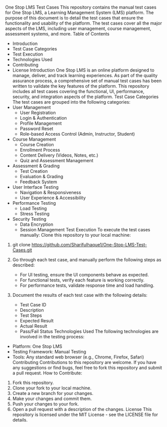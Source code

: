 ﻿One Stop LMS Test Cases
This repository contains the manual test cases for One Stop LMS, a Learning Management System (LMS) platform. The purpose of this document is to detail the test cases that ensure the functionality and usability of the platform. The test cases cover all the major aspects of the LMS, including user management, course management, assessment systems, and more.
Table of Contents
* Introduction
* Test Case Categories
* Test Execution
* Technologies Used
* Contributing
* License
Introduction
One Stop LMS is an online platform designed to manage, deliver, and track learning experiences. As part of the quality assurance process, a comprehensive set of manual test cases has been written to validate the key features of the platform.
This repository includes all test cases covering the functional, UI, performance, security, and integration aspects of the platform.
Test Case Categories
The test cases are grouped into the following categories:
* User Management
   * User Registration
   * Login & Authentication
   * Profile Management
   * Password Reset
   * Role-based Access Control (Admin, Instructor, Student)
* Course Management
   * Course Creation
   * Enrollment Process
   * Content Delivery (Videos, Notes, etc.)
   * Quiz and Assessment Management
* Assessment & Grading
   * Test Creation
   * Evaluation & Grading
   * Feedback System
* User Interface Testing
   * Navigation & Responsiveness
   * User Experience & Accessibility
* Performance Testing
   * Load Testing
   * Stress Testing
* Security Testing
   * Data Encryption
   * Session Management
Test Execution
To execute the test cases manually:
Clone this repository to your local machine:


1. git clone https://github.com/Sharifulhaque1/One-Stop-LMS-Test-Cases.git


2. Go through each test case, and manually perform the following steps as described:
   * For UI testing, ensure the UI components behave as expected.
   * For functional tests, verify each feature is working correctly.
   * For performance tests, validate response time and load handling.
3. Document the results of each test case with the following details:
   * Test Case ID
   * Description
   * Test Steps
   * Expected Result
   * Actual Result
   * Pass/Fail Status
Technologies Used
The following technologies are involved in the testing process:
* Platform: One Stop LMS
* Testing Framework: Manual Testing
* Tools: Any standard web browser (e.g., Chrome, Firefox, Safari)
Contributing
Contributions to this repository are welcome. If you have any suggestions or find bugs, feel free to fork this repository and submit a pull request.
How to Contribute:
1. Fork this repository.
2. Clone your fork to your local machine.
3. Create a new branch for your changes.
4. Make your changes and commit them.
5. Push your changes to your fork.
6. Open a pull request with a description of the changes.
License
This repository is licensed under the MIT License - see the LICENSE file for details.